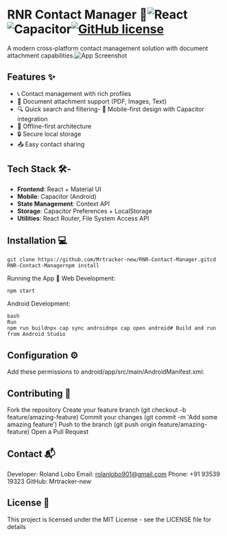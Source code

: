 # RNR Contact Manager 📱![React](https://img.shields.io/badge/React-18.2-blue)![Capacitor](https://img.shields.io/badge/Capacitor-7.1-purple)[![GitHub license](https://img.shields.io/badge/license-MIT-green)](https://github.com/Mrtracker-new/RNR-Contact-Manager/blob/main/LICENSE)
A modern cross-platform contact management solution with document attachment capabilities.![App Screenshot](public/images/screenshot.png) <!-- Add your screenshot later -->
## Features ✨
- 📞 Contact management with rich profiles
- 📁 Document attachment support (PDF, Images, Text)
- 🔍 Quick search and filtering- 📲 Mobile-first design with Capacitor integration
- 🔄 Offline-first architecture
- 🔒 Secure local storage
- 📤 Easy contact sharing

## Tech Stack 🛠️-
- **Frontend**: React + Material UI
- **Mobile**: Capacitor (Android)
- **State Management**: Context API
- **Storage**: Capacitor Preferences + LocalStorage
- **Utilities**: React Router, File System Access API
  
## Installation 💻
    git clone https://github.com/Mrtracker-new/RNR-Contact-Manager.gitcd RNR-Contact-Managernpm install
Running the App 🚀
Web Development:

    npm start
Android Development:

    bash
    Run
    npm run buildnpx cap sync androidnpx cap open android# Build and run from Android Studio

## Configuration ⚙️
Add these permissions to android/app/src/main/AndroidManifest.xml:
<uses-permission android:name="android.permission.READ_EXTERNAL_STORAGE" /><uses-permission android:name="android.permission.WRITE_EXTERNAL_STORAGE" />

## Contributing 🤝
Fork the repository
Create your feature branch (git checkout -b feature/amazing-feature)
Commit your changes (git commit -m 'Add some amazing feature')
Push to the branch (git push origin feature/amazing-feature)
Open a Pull Request

## Contact 📬
Developer: Roland Lobo
Email: rolanlobo901@gmail.com
Phone: +91 93539 19323
GitHub: Mrtracker-new
## License 📄
This project is licensed under the MIT License - see the LICENSE file for details
